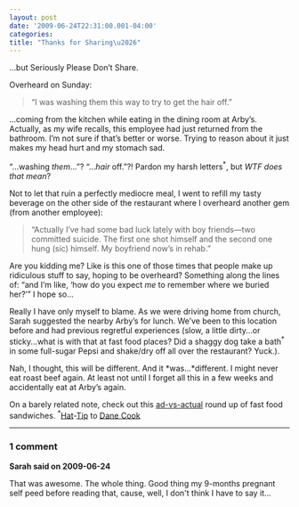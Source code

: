 ```yaml
---
layout: post
date: '2009-06-24T22:31:00.001-04:00'
categories:
title: "Thanks for Sharing\u2026"
---
```



...but Seriously Please Don’t Share.

Overheard on Sunday:
<blockquote> 

“I was washing them this way to try to get the hair off.”
</blockquote>

...coming from the kitchen while eating in the dining room at Arby’s. Actually, as my wife recalls, this employee had just returned from the bathroom. I’m not sure if that’s better or worse. Trying to reason about it just makes my head hurt and my stomach sad. 

“...washing *them*...”? “...*hair* off.”?! <Shudder> Pardon my harsh letters<sup>*</sup>, but *WTF does that mean*? 

Not to let that ruin a perfectly mediocre meal, I went to refill my tasty beverage on the other side of the restaurant where I overheard another gem (from another employee):
<blockquote> 

“Actually I’ve had some bad luck lately with boy friends—two committed suicide. The first one shot himself and the second one hung (sic) himself. My boyfriend now’s in rehab.” 
</blockquote>

Are you kidding me? Like is this one of those times that people make up ridiculous stuff to say, hoping to be overheard? Something along the lines of: “and I’m like, ‘how do you expect *me* to remember where we buried her?’” I hope so...

Really I have only myself to blame. As we were driving home from church, Sarah suggested the nearby Arby’s for lunch. We’ve been to this location before and had previous regretful experiences (slow, a little dirty...or sticky...what is with that at fast food places? Did a shaggy dog take a bath<sup>*</sup> in some full-sugar Pepsi and shake/dry off all over the restaurant? Yuck.). 

Nah, I thought, this will be different. And it *was...*different. I might never eat roast beef again. At least not until I forget all this in a few weeks and accidentally eat at Arby’s again.

On a barely related note, check out this [ad-vs-actual](http://www.mopo.ca/2007/04/fast-food-ads-vs-reality.html) round up of fast food sandwiches. <sup>*</sup>[Hat](http://www.kovideo.net/lyrics/d/Dane-Cook/Bathroom.html)-[Tip](http://www.absoluteastronomy.com/quotations/Dane_Cook) to [Dane Cook](http://www.danecook.com/)

---

### 1 comment

**Sarah said on 2009-06-24**

That was awesome.  The whole thing.  Good thing my 9-months pregnant self peed before reading that, cause, well, I don't think I have to say it...

